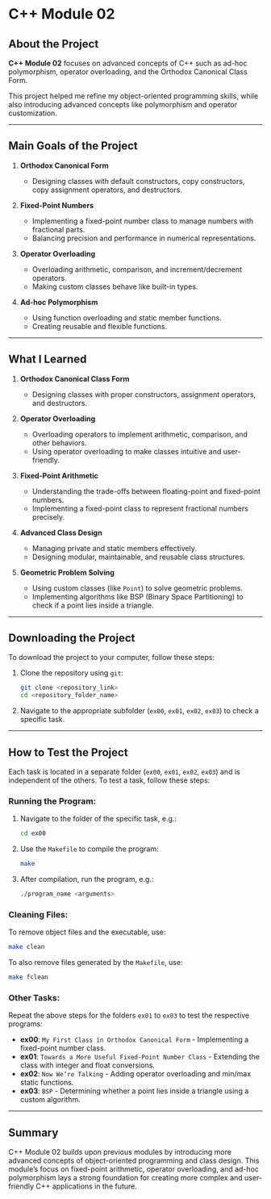 # C++ Module 02

## About the Project

**C++ Module 02** focuses on advanced concepts of C++ such as ad-hoc polymorphism, operator overloading, and the Orthodox Canonical Class Form.

This project helped me refine my object-oriented programming skills, while also introducing advanced concepts like polymorphism and operator customization.

---

## Main Goals of the Project

1. **Orthodox Canonical Form**
   - Designing classes with default constructors, copy constructors, copy assignment operators, and destructors.

2. **Fixed-Point Numbers**
   - Implementing a fixed-point number class to manage numbers with fractional parts.
   - Balancing precision and performance in numerical representations.

3. **Operator Overloading**
   - Overloading arithmetic, comparison, and increment/decrement operators.
   - Making custom classes behave like built-in types.

4. **Ad-hoc Polymorphism**
   - Using function overloading and static member functions.
   - Creating reusable and flexible functions.

---

## What I Learned

1. **Orthodox Canonical Class Form**
   - Designing classes with proper constructors, assignment operators, and destructors.

2. **Operator Overloading**
   - Overloading operators to implement arithmetic, comparison, and other behaviors.
   - Using operator overloading to make classes intuitive and user-friendly.

3. **Fixed-Point Arithmetic**
   - Understanding the trade-offs between floating-point and fixed-point numbers.
   - Implementing a fixed-point class to represent fractional numbers precisely.

4. **Advanced Class Design**
   - Managing private and static members effectively.
   - Designing modular, maintainable, and reusable class structures.

5. **Geometric Problem Solving**
   - Using custom classes (like `Point`) to solve geometric problems.
   - Implementing algorithms like BSP (Binary Space Partitioning) to check if a point lies inside a triangle.

---

## Downloading the Project

To download the project to your computer, follow these steps:

1. Clone the repository using `git`:
   ```bash
   git clone <repository_link>
   cd <repository_folder_name>
   ```

2. Navigate to the appropriate subfolder (`ex00`, `ex01`, `ex02`, `ex03`) to check a specific task.

---

## How to Test the Project

Each task is located in a separate folder (`ex00`, `ex01`, `ex02`, `ex03`) and is independent of the others. To test a task, follow these steps:

### Running the Program:
1. Navigate to the folder of the specific task, e.g.:
   ```bash
   cd ex00
   ```

2. Use the `Makefile` to compile the program:
   ```bash
   make
   ```

3. After compilation, run the program, e.g.:
   ```bash
   ./program_name <arguments>
   ```

### Cleaning Files:
To remove object files and the executable, use:
```bash
make clean
```

To also remove files generated by the `Makefile`, use:
```bash
make fclean
```

### Other Tasks:
Repeat the above steps for the folders `ex01` to `ex03` to test the respective programs:
- **ex00**: `My First Class in Orthodox Canonical Form` - Implementing a fixed-point number class.
- **ex01**: `Towards a More Useful Fixed-Point Number Class` - Extending the class with integer and float conversions.
- **ex02**: `Now We’re Talking` - Adding operator overloading and min/max static functions.
- **ex03**: `BSP` - Determining whether a point lies inside a triangle using a custom algorithm.

---

## Summary

C++ Module 02 builds upon previous modules by introducing more advanced concepts of object-oriented programming and class design. This module’s focus on fixed-point arithmetic, operator overloading, and ad-hoc polymorphism lays a strong foundation for creating more complex and user-friendly C++ applications in the future.

